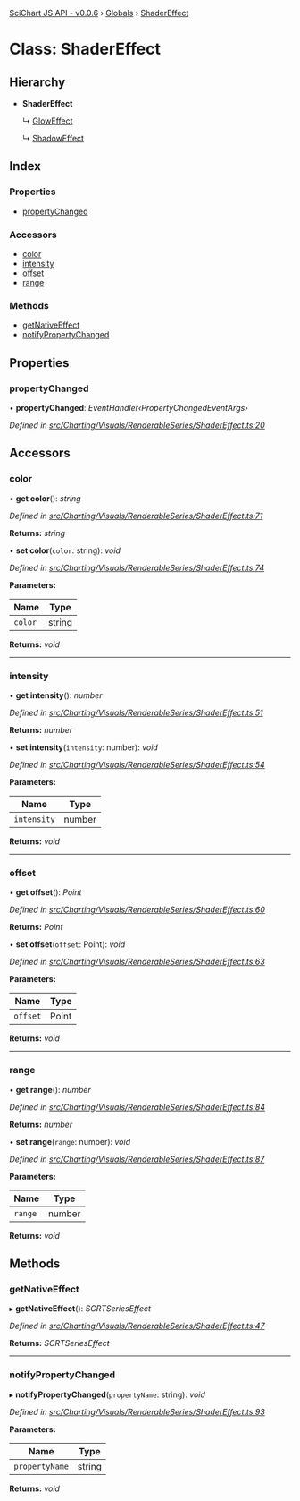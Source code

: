 [SciChart JS API - v0.0.6](../README.md) › [Globals](../globals.md) › [ShaderEffect](shadereffect.md)

# Class: ShaderEffect

## Hierarchy

* **ShaderEffect**

  ↳ [GlowEffect](gloweffect.md)

  ↳ [ShadowEffect](shadoweffect.md)

## Index

### Properties

* [propertyChanged](shadereffect.md#propertychanged)

### Accessors

* [color](shadereffect.md#color)
* [intensity](shadereffect.md#intensity)
* [offset](shadereffect.md#offset)
* [range](shadereffect.md#range)

### Methods

* [getNativeEffect](shadereffect.md#getnativeeffect)
* [notifyPropertyChanged](shadereffect.md#notifypropertychanged)

## Properties

###  propertyChanged

• **propertyChanged**: *EventHandler‹PropertyChangedEventArgs›*

*Defined in [src/Charting/Visuals/RenderableSeries/ShaderEffect.ts:20](https://github.com/ABTSoftware/SciChart.Dev/blob/f6fba97af2/Web/src/SciChart/src/Charting/Visuals/RenderableSeries/ShaderEffect.ts#L20)*

## Accessors

###  color

• **get color**(): *string*

*Defined in [src/Charting/Visuals/RenderableSeries/ShaderEffect.ts:71](https://github.com/ABTSoftware/SciChart.Dev/blob/f6fba97af2/Web/src/SciChart/src/Charting/Visuals/RenderableSeries/ShaderEffect.ts#L71)*

**Returns:** *string*

• **set color**(`color`: string): *void*

*Defined in [src/Charting/Visuals/RenderableSeries/ShaderEffect.ts:74](https://github.com/ABTSoftware/SciChart.Dev/blob/f6fba97af2/Web/src/SciChart/src/Charting/Visuals/RenderableSeries/ShaderEffect.ts#L74)*

**Parameters:**

Name | Type |
------ | ------ |
`color` | string |

**Returns:** *void*

___

###  intensity

• **get intensity**(): *number*

*Defined in [src/Charting/Visuals/RenderableSeries/ShaderEffect.ts:51](https://github.com/ABTSoftware/SciChart.Dev/blob/f6fba97af2/Web/src/SciChart/src/Charting/Visuals/RenderableSeries/ShaderEffect.ts#L51)*

**Returns:** *number*

• **set intensity**(`intensity`: number): *void*

*Defined in [src/Charting/Visuals/RenderableSeries/ShaderEffect.ts:54](https://github.com/ABTSoftware/SciChart.Dev/blob/f6fba97af2/Web/src/SciChart/src/Charting/Visuals/RenderableSeries/ShaderEffect.ts#L54)*

**Parameters:**

Name | Type |
------ | ------ |
`intensity` | number |

**Returns:** *void*

___

###  offset

• **get offset**(): *Point*

*Defined in [src/Charting/Visuals/RenderableSeries/ShaderEffect.ts:60](https://github.com/ABTSoftware/SciChart.Dev/blob/f6fba97af2/Web/src/SciChart/src/Charting/Visuals/RenderableSeries/ShaderEffect.ts#L60)*

**Returns:** *Point*

• **set offset**(`offset`: Point): *void*

*Defined in [src/Charting/Visuals/RenderableSeries/ShaderEffect.ts:63](https://github.com/ABTSoftware/SciChart.Dev/blob/f6fba97af2/Web/src/SciChart/src/Charting/Visuals/RenderableSeries/ShaderEffect.ts#L63)*

**Parameters:**

Name | Type |
------ | ------ |
`offset` | Point |

**Returns:** *void*

___

###  range

• **get range**(): *number*

*Defined in [src/Charting/Visuals/RenderableSeries/ShaderEffect.ts:84](https://github.com/ABTSoftware/SciChart.Dev/blob/f6fba97af2/Web/src/SciChart/src/Charting/Visuals/RenderableSeries/ShaderEffect.ts#L84)*

**Returns:** *number*

• **set range**(`range`: number): *void*

*Defined in [src/Charting/Visuals/RenderableSeries/ShaderEffect.ts:87](https://github.com/ABTSoftware/SciChart.Dev/blob/f6fba97af2/Web/src/SciChart/src/Charting/Visuals/RenderableSeries/ShaderEffect.ts#L87)*

**Parameters:**

Name | Type |
------ | ------ |
`range` | number |

**Returns:** *void*

## Methods

###  getNativeEffect

▸ **getNativeEffect**(): *SCRTSeriesEffect*

*Defined in [src/Charting/Visuals/RenderableSeries/ShaderEffect.ts:47](https://github.com/ABTSoftware/SciChart.Dev/blob/f6fba97af2/Web/src/SciChart/src/Charting/Visuals/RenderableSeries/ShaderEffect.ts#L47)*

**Returns:** *SCRTSeriesEffect*

___

###  notifyPropertyChanged

▸ **notifyPropertyChanged**(`propertyName`: string): *void*

*Defined in [src/Charting/Visuals/RenderableSeries/ShaderEffect.ts:93](https://github.com/ABTSoftware/SciChart.Dev/blob/f6fba97af2/Web/src/SciChart/src/Charting/Visuals/RenderableSeries/ShaderEffect.ts#L93)*

**Parameters:**

Name | Type |
------ | ------ |
`propertyName` | string |

**Returns:** *void*
